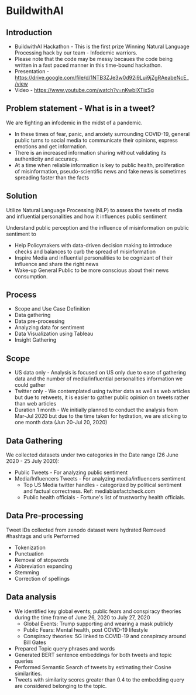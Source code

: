 # BuildwithAI

## Introduction
* BuildwithAI Hackathon - This is the first prize Winning Natural Language Processing hack by our team - Infodemic warriors.
* Please note that the code may be messy becaues the code being written in a fast paced manner in this time-bound hackathon.
* Presentation - https://drive.google.com/file/d/1NTB3ZJe3w0d92i9Lui9jZgRAeabeNcE_/view
* Video - https://www.youtube.com/watch?v=nKwbIXTixSg


## Problem statement - What is in a tweet?
We are fighting an infodemic in the midst of a pandemic.
* In these times of fear, panic, and anxiety surrounding COVID-19, general public turns to social media to communicate their opinions, express emotions and get information.
* There is an increased information sharing without validating its authenticity and accuracy.
* At a time when reliable information is key to public health, proliferation of misinformation, pseudo-scientific news and fake news is sometimes spreading faster than the facts

## Solution
Utilize Natural Language Processing (NLP) to assess the tweets of media and influential personalities and how it influences public sentiment

Understand public perception and the influence of misinformation on public sentiment to
* Help Policymakers with data-driven decision making to introduce checks and balances to curb the spread of misinformation
* Inspire Media and influential personalities to be cognizant of their influence and share the right news
* Wake-up General Public to be more conscious about their news consumption.

## Process
* Scope and Use Case Definition
* Data gathering
* Data pre-processing
* Analyzing data for sentiment
* Data Visualization using Tableau
* Insight Gathering

## Scope
* US data only - Analysis is focused on US only due to ease of gathering data and the number of media/influential personalities information we could gather
* Twitter only - We contemplated using twitter data as well as web articles but due to retweets, it is easier to gather public opinion on tweets rather than web articles
* Duration 1 month - We initially planned to conduct the analysis from Mar-Jul 2020 but due to the time taken for hydration, we are sticking to one month data (Jun 20-Jul 20, 2020)

## Data Gathering
We collected datasets under two categories in the Date range (26 June 2020 - 25 July 2020):
* Public Tweets - For analyzing public sentiment
* Media/Influencers Tweets - For analyzing media/influencers sentiment
  * Top US Media twitter handles - categorized by political sentiment and factual correctness. Ref: mediabiasfactcheck.com
  * Public health officials - Fortune's list of trustworthy health officials.

## Data Pre-processing
Tweet IDs collected from zenodo dataset were hydrated
Removed #hashtags and urls
Performed
* Tokenization
* Punctuation
* Removal of stopwords
* Abbreviation expanding
* Stemming
* Correction of spellings

## Data analysis
* We identified key global events, public fears and conspiracy theories during the time frame of June 26, 2020 to July 27, 2020
  * Global Events: Trump supporting and wearing a mask publicly
  * Public Fears: Mental health, post COVID-19 lifestyle
  * Conspiracy theories: 5G linked to COVID-19 and conspiracy around Bill Gates
* Prepared Topic query phrases and words
* Generated BERT sentence embeddings for both tweets and topic queries
* Performed Semantic Search of tweets by estimating their Cosine similarities.
* Tweets with similarity scores greater than 0.4 to the embedding query are considered belonging to the topic.
